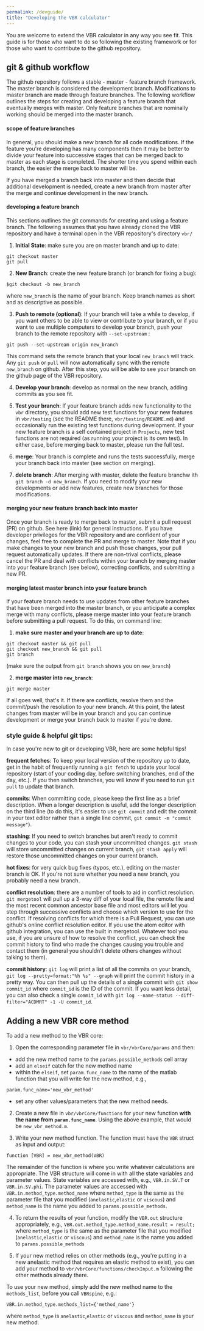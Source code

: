 ```yaml
---
permalink: /devguide/
title: "Developing the VBR calculator"
---
```


You are welcome to extend the VBR calculator in any way you see fit. This guide is for those who want to do so following the existing framework or for those who want to contribute to the github repository.

## git & github workflow

The github repository follows a stable - master - feature branch framework. The master branch is considered the development branch. Modifications to master branch are made through feature branches. The following workflow outlines the steps for creating and developing a feature branch that eventually merges with master. Only feature branches that are nominally working should be merged into the master branch.

#### scope of feature branches

In general, you should make a new branch for all code modifications. If the feature you're developing has many components then it may be better to divide your feature into successive stages that can be merged back to master as each stage is completed. The shorter time you spend within each branch, the easier the merge back to master will be.

If you have merged a branch back into master and then decide that additional development is needed, create a new branch from master after the merge and continue development in the new branch.

#### developing a feature branch

This sections outlines the git commands for creating and using a feature branch. The following assumes that you have already cloned the VBR repository and have a terminal open in the VBR repository's directory `vbr/`

1. **Initial State**: make sure you are on master branch and up to date:
  ```
  git checkout master
  git pull
  ```
2. **New Branch**: create the new feature branch (or branch for fixing a bug):  
  ```
  $git checkout -b new_branch
  ```
where `new_branch` is the name of your branch. Keep branch names as short and as descriptive as possible.

3. **Push to remote (optional)**: If your branch will take a while to develop, if you want others to be able to view or contribute to your branch, or if you want to use multiple computers to develop your branch, push your branch to the remote repository with `--set-upstream` :
  ```
  git push --set-upstream origin new_branch
  ```
This command sets the remote branch that your local `new_branch` will track. Any `git push` or `pull` will now automatically sync with the remote `new_branch` on github. After this step, you will be able to see your branch on the github page of the VBR repository.

4. **Develop your branch**: develop as normal on the new branch, adding commits as you see fit.

5. **Test your branch**: If your feature branch adds new functionality to the `vbr` directory, you should add new test functions for your new features in `vbr/testing` (see the README there, `vbr/testing/README.md`) and occasionally run the existing test functions during development. If your new feature branch is a self contained project in `Projects`, new test functions are not required (as running your project is its own test). In either case, before merging back to master, please run the full test.

6. **merge**: Your branch is complete and runs the tests successfully, merge your branch back into master (see section on merging).

7. **delete branch**: After merging with master, delete the feature branchw ith `git branch -d new_branch`. If you need to modify your new developments or add new features, create new branches for those modifications.

#### merging your new feature branch back into master

Once your branch is ready to merge back to master, submit a pull request (PR) on github. See here (link) for general instructions. If you have developer privileges for the VBR repository and are confident of your changes, feel free to complete the PR and merge to master. Note that if you make changes to your new branch and push those changes, your pull request automatically updates. If there are non-trival conflicts, please cancel the PR and deal with conflicts within your branch by merging master into your feature branch (see below), correcting conflicts, and submitting a new PR.

#### merging latest master branch into your feature branch

If your feature branch needs to use updates from other feature branches that have been merged into the master branch, or you anticipate a complex merge with many conflicts, please merge master into your feature branch before submitting a pull request. To do this, on command line:

1. **make sure master and your branch are up to date**:
  ```
  git checkout master && git pull
  git checkout new_branch && git pull
  git branch
  ```
  (make sure the output from `git branch` shows you on `new_branch`)

2. **merge master into `new_branch`**:  
  ```
  git merge master
  ```
  If all goes well, that's it. If there are conflicts, resolve them and the commit/push the resolution to your new branch. At this point, the latest changes from master will be in your branch and you can continue development or merge your branch back to master if you're done.

### style guide & helpful git tips:

In case you're new to git or developing VBR, here are some helpful tips!

**frequent fetches**: To keep your local version of the repository up to date, get in the habit of frequently running a `git fetch` to update your local repository (start of your coding day, before switching branches, end of the day, etc.). If you then switch branches, you will know if you need to run `git pull` to update that branch.

**commits**: When committing code, please keep the first line as a brief description. When a longer description is useful, add the longer description on the third line (to do this, it's easier to use `git commit` and edit the commit in your text editor rather than a single line commit, `git commit -m "commit message"`).

**stashing**: If you need to switch branches but aren't ready to commit changes to your code, you can stash your uncommitted changes. `git stash` will store uncommitted changes on current branch, `git stash apply` will restore those uncommitted changes on your current branch.

**hot fixes**: for very quick bug fixes (typos, etc.), editing on the master branch is OK. If you're not sure whether you need a new branch, you probably need a new branch.

**conflict resolution**: there are a number of tools to aid in conflict resolution. `git mergetool` will pull up a 3-way diff of your local file, the remote file and the most recent common ancestor base file and most editors will let you step through successive conflicts and choose which version to use for the conflict. If resolving conflicts for which there is a Pull Request, you can use github's online conflict resolution editor. If you use the atom editor with github integration, you can use the built in mergetool. Whatever tool you use, if you are unsure of how to resolve the conflict, you can check the commit history to find who made the changes causing you trouble and contact them (in general you shouldn't delete others changes without talking to them).

**commit history**: `git log` will print a list of all the commits on your branch, `git log --pretty=format:"%h %s" --graph` will print the commit history in a pretty way. You can then pull up the details of a single commit with `git show commit_id` where `commit_id` is the ID of the commit. If you want less detail, you can also check a single `commit_id` with `git log --name-status --diff-filter="ACDMRT" -1 -U commit_id`.

## Adding a new VBR core method
To add a new method to the VBR core:

1. Open the corresponding parameter file in `vbr/vbrCore/params` and then:
  * add the new method name to the `params.possible_methods` cell array
  * add an `elseif` catch for the new method name
  * within the `elseif`, set `param.func_name` to the name of the matlab function that you will write for the new method, e.g.,
  ```
  param.func_name='new_vbr_method'
  ```
  * set any other values/parameters that the new method needs.

2. Create a new file in `vbr/vbrCore/functions` for your new function **with the name from `param.func_name`**. Using the above example, that would be `new_vbr_method.m`.

3. Write your new method function. The function must have the `VBR` struct as input and output:
```
function [VBR] = new_vbr_method(VBR)
```
The remainder of the function is where you write whatever calculations are appropriate. The VBR structure will come in with all the state variables and parameter values. State variables are accessed with, e.g., `VBR.in.SV.T` or `VBR.in.SV.phi`. The parameter values are accessed with `VBR.in.method_type.method_name` where `method_type` is the same as the parameter file that you modified (`anelastic`,`elastic` or `viscous`) and `method_name` is the name you added to `params.possible_methods`.

4. To return the results of your function, modify the `VBR.out` structure appropriately, e.g., ```VBR.out.method_type.method_name.result = result;```
where `method_type` is the same as the parameter file that you modified (`anelastic`,`elastic` or `viscous`) and `method_name` is the name you added to `params.possible_methods`

5. If your new method relies on other methods (e.g., you're putting in a new anelastic method that requires an elastic method to exist), you can add your method to `vbr/vbrCore/functions/checkInput.m` following the other methods already there.

To use your new method, simply add the new method name to the `methods_list`, before you call `VBRspine`, e.g.:
```
VBR.in.method_type.methods_list={'method_name'}
```
where `method_type` is `anelastic`,`elastic` or `viscous` and `method_name` is your new method.
